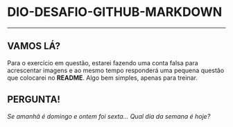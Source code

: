 # DIO-DESAFIO-GITHUB-MARKDOWN

___________________________________

## VAMOS LÁ?
Para o exercício em questão, estarei fazendo uma conta falsa para acrescentar imagens e ao mesmo tempo responderá uma pequena questão que colocarei no **README**.
Algo bem simples, apenas para treinar.

## PERGUNTA!
*Se amanhã é domingo e ontem foi sexta... Qual dia da semana é hoje?*